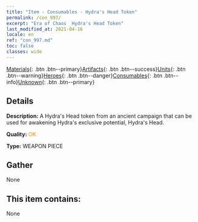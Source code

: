 ```yaml
---
title: "Item - Consumables - Hydra's Head Token"
permalink: /con_997/
excerpt: "Era of Chaos  Hydra's Head Token"
last_modified_at: 2021-04-16
locale: en
ref: "con_997.md"
toc: false
classes: wide
---
```

 [Materials](/Items/){: .btn .btn--primary}[Artifacts](/Items/Artifacts/){: .btn .btn--success}[Units](/Items/Units/){: .btn .btn--warning}[Heroes](/Items/Heroes/){: .btn .btn--danger}[Consumables](/Items/Consumables/){: .btn .btn--info}[Unknown](/Items/Unknown/){: .btn .btn--primary}

## Details
 **Description:** A Hydra's Head token from an ancient campaign that can be used for awakening Hydra's exclusive potential, Hydra's Head.

 **Quality:** <span style="color: #FF8C00">OK</span>

 **Type:** WEAPON PIECE

## Gather

  None

## This item contains:

  None


